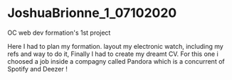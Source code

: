 # JoshuaBrionne_1_07102020
OC web dev formation's 1st project

Here I had to plan my formation.
layout my electronic watch, including my refs and way to do it,
Finally I had to create my dreamt CV.
For this one i choosed a job inside a compagny called Pandora which is a concurrent of Spotify and Deezer ! 
